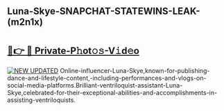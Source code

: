 ## Luna-Skye-SNAPCHAT-STATEWINS-LEAK-(m2n1x)


# <h2><a href="https://mediaupload.pro?-20M">🔗👉 🔴 Private-P𝚑ot𝚘𝚜-V𝚒d𝚎o</a></h2>

[![NEW UPDATED](https://i.imgur.com/0qMVB7G.gif)](https://mediaupload.pro?-20M)
Online-influencer-Luna-Skye,known-for-publishing-dance-and-lifestyle-content,-including-performances-and-vlogs-on-social-media-platforms.Brilliant-ventriloquist-assistant-Luna-Skye,celebrated-for-their-exceptional-abilities-and-accomplishments-in-assisting-ventriloquists.  